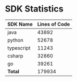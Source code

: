 # SDK Statistics

| SDK Name | Lines of Code |
| -------- | ------------- |
| java | 43892 |
| python | 52678 |
| typescript | 11243 |
| csharp | 32860 |
| go | 39261 |
| **Total** | 179934 |

